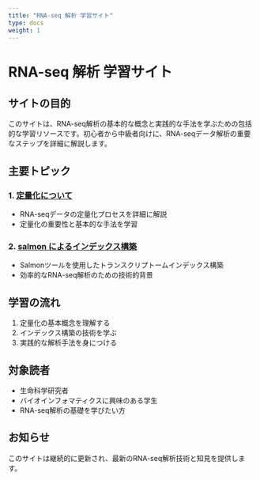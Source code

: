 ```yaml
---
title: "RNA-seq 解析 学習サイト"
type: docs
weight: 1
---
```


# RNA-seq 解析 学習サイト

## サイトの目的
このサイトは、RNA-seq解析の基本的な概念と実践的な手法を学ぶための包括的な学習リソースです。初心者から中級者向けに、RNA-seqデータ解析の重要なステップを詳細に解説します。

## 主要トピック

### 1. [定量化について](docs/quantifying)
- RNA-seqデータの定量化プロセスを詳細に解説
- 定量化の重要性と基本的な手法を学習

### 2. [salmon によるインデックス構築](docs/indexing)
- Salmonツールを使用したトランスクリプトームインデックス構築
- 効率的なRNA-seq解析のための技術的背景

## 学習の流れ
1. 定量化の基本概念を理解する
2. インデックス構築の技術を学ぶ
3. 実践的な解析手法を身につける

## 対象読者
- 生命科学研究者
- バイオインフォマティクスに興味のある学生
- RNA-seq解析の基礎を学びたい方

## お知らせ
このサイトは継続的に更新され、最新のRNA-seq解析技術と知見を提供します。
